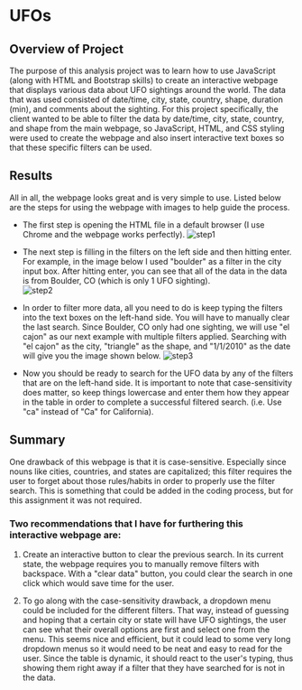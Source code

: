 # UFOs

## Overview of Project
The purpose of this analysis project was to learn how to use JavaScript (along with HTML and Bootstrap skills) to create an interactive webpage that displays various data about UFO sightings around the world.  The data that was used consisted of date/time, city, state, country, shape, duration (min), and comments about the sighting.  For this project specifically, the client wanted to be able to filter the data by date/time, city, state, country, and shape from the main webpage, so JavaScript, HTML, and CSS styling were used to create the webpage and also insert interactive text boxes so that these specific filters can be used.  

## Results
All in all, the webpage looks great and is very simple to use. Listed below are the steps for using the webpage with images to help guide the process. 

- The first step is opening the HTML file in a default browser (I use Chrome and the webpage works perfectly). 
![step1](static/images/step1.png)

- The next step is filling in the filters on the left side and then hitting enter.  For example, in the image below I used "boulder" as a filter in the city input box.  After hitting enter, you can see that all of the data in the data is from Boulder, CO (which is only 1 UFO sighting).  
![step2](static/images/step2.png)

- In order to filter more data, all you need to do is keep typing the filters into the text boxes on the left-hand side.  You will have to manually clear the last search. Since Boulder, CO only had one sighting, we will use "el cajon" as our next example with multiple filters applied.  Searching with "el cajon" as the city, "triangle" as the shape, and "1/1/2010" as the date will give you the image shown below. 
![step3](static/images/step3.png)

- Now you should be ready to search for the UFO data by any of the filters that are on the left-hand side.  It is important to note that case-sensitivity does matter, so keep things lowercase and enter them how they appear in the table in order to complete a successful filtered search.  (i.e. Use "ca" instead of "Ca" for California). 

## Summary
One drawback of this webpage is that it is case-sensitive. Especially since nouns like cities, countries, and states are capitalized; this filter requires the user to forget about those rules/habits in order to properly use the filter search. This is something that could be added in the coding process, but for this assignment it was not required. 

### Two recommendations that I have for furthering this interactive webpage are:
1. Create an interactive button to clear the previous search. In its current state, the webpage requires you to manually remove filters with backspace. With a "clear data" button, you could clear the search in one click which would save time for the user.  

2. To go along with the case-sensitivity drawback, a dropdown menu could be included for the different filters.  That way, instead of guessing and hoping that a certain city or state will have UFO sightings, the user can see what their overall options are first and select one from the menu. This seems nice and efficient, but it could lead to some very long dropdown menus so it would need to be neat and easy to read for the user. Since the table is dynamic, it should react to the user's typing, thus showing them right away if a filter that they have searched for is not in the data.  

